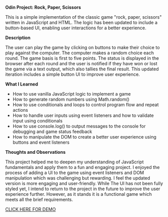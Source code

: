**Odin Project: Rock, Paper, Scissors**

This is a simple implementation of the classic game "rock, paper, scissors" written in JavaScript and HTML. The logic has been updated to include a button-based UI, enabling user interactions for a better experience.

**Description**

The user can play the game by clicking on buttons to make their choice to play against the computer. The computer makes a random choice each round. The game basis is first to five points. The status is displayed in the browser after each round and the user is notified if they have won or lost the game via a text output, which also tallies the final result. This updated iteration includes a simple button UI to improve user experience.

**What I Learned**

- How to use vanilla JavaScript logic to implement a game
- How to generate random numbers using Math.random()
- How to use conditionals and loops to control program flow and repeat actions
- How to handle user inputs using event listeners and how to validate input using conditionals
- How to use console.log() to output messages to the console for debugging and game status feedback
- How to manipulate the DOM to create a better user experience using buttons and event listeners

**Thoughts and Observations**

This project helped me to deepen my understanding of JavaScript fundamentals and apply them to a fun and engaging project. I enjoyed the process of adding a UI to the game using event listeners and DOM manipulation which was challenging but rewarding. I feel the updated version is more engaging and user-friendly. While The UI has not been fully styled yet, I intend to return to the project in the future to improve the user experience further. However, as it stands it is a functional game which meets all the brief requirements. 

[CLICK HERE FOR DEMO](https://scottwright-io.github.io/odin-project-rock-paper-scissors/)
